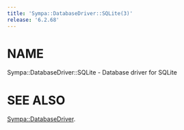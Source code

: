 ```yaml
---
title: 'Sympa::DatabaseDriver::SQLite(3)'
release: '6.2.68'
---
```


# NAME

Sympa::DatabaseDriver::SQLite - Database driver for SQLite

# SEE ALSO

[Sympa::DatabaseDriver](./Sympa-DatabaseDriver.3.md).
